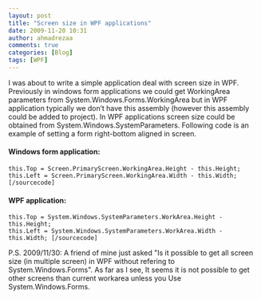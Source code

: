 ```yaml
---
layout: post
title: "Screen size in WPF applications"
date: 2009-11-20 10:31
author: ahmadrezaa
comments: true
categories: [Blog]
tags: [WPF]
---
```



I was about to write a simple application deal with screen size in WPF. Previously in windows form applications we could get WorkingArea parameters from System.Windows.Forms.WorkingArea but in WPF application typically we don’t have this assembly (however this assembly could be added to project). In WPF applications screen size could be obtained from System.Windows.SystemParameters. Following code is an example of setting a form right-bottom aligned in screen.
 

#### Windows form application:



``` CSharp 
this.Top = Screen.PrimaryScreen.WorkingArea.Height - this.Height;
this.Left = Screen.PrimaryScreen.WorkingArea.Width - this.Width; [/sourcecode]
```

    
#### WPF application:
    
    
```Csharp 
this.Top = System.Windows.SystemParameters.WorkArea.Height - this.Height;
this.Left = System.Windows.SystemParameters.WorkArea.Width - this.Width; [/sourcecode]
```



P.S. 2009/11/30: 
A friend of mine just asked "Is it possible to get all screen size (in multiple screen) in WPF without refering to System.Windows.Forms". As far as I see, It seems it is not possible to get other screens than current workarea unless you Use System.Windows.Forms.

